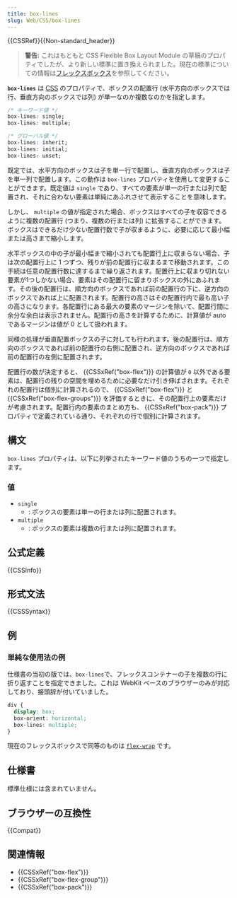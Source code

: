 ```yaml
---
title: box-lines
slug: Web/CSS/box-lines
---
```


{{CSSRef}}{{Non-standard_header}}

> **警告:** これはもともと CSS Flexible Box Layout Module の草稿のプロパティでしたが、より新しい標準に置き換えられました。現在の標準についての情報は[フレックスボックス](/ja/docs/Web/CSS/CSS_Flexible_Box_Layout/Basic_Concepts_of_Flexbox)を参照してください。

**`box-lines`** は [CSS](/ja/docs/Web/CSS) のプロパティで、ボックスの配置行 (水平方向のボックスでは行、垂直方向のボックスでは列) が単一なのか複数なのかを指定します。

```css
/* キーワード値 */
box-lines: single;
box-lines: multiple;

/* グローバル値 */
box-lines: inherit;
box-lines: initial;
box-lines: unset;
```

既定では、水平方向のボックスは子を単一行で配置し、垂直方向のボックスは子を単一列で配置します。この動作は `box-lines` プロパティを使用して変更することができます。既定値は `single` であり、すべての要素が単一の行または列で配置され、それに合わない要素は単純にあふれさせて表示することを意味します。

しかし、 `multiple` の値が指定された場合、ボックスはすべての子を収容できるように複数の配置行 (つまり、複数の行または列) に拡張することができます。ボックスはできるだけ少ない配置行数で子が収まるように、必要に応じて最小幅または高さまで縮小します。

水平ボックスの中の子が最小幅まで縮小されても配置行上に収まらない場合、子は次の配置行上に 1 つずつ、残りが前の配置行に収まるまで移動されます。この手続は任意の配置行数に達するまで繰り返されます。配置行上に収まり切れない要素が1つしかない場合、要素はその配置行に留まりボックスの外にあふれます。その後の配置行は、順方向のボックスであれば前の配置行の下に、逆方向のボックスであれば上に配置されます。配置行の高さはその配置行内で最も高い子の高さになります。各配置行にある最大の要素のマージンを除いて、配置行間に余分な余白は表示されません。配置行の高さを計算するために、計算値が auto であるマージンは値が 0 として扱われます。

同様の処理が垂直配置ボックスの子に対しても行われます。後の配置行は、順方向のボックスであれば前の配置行の右側に配置され、逆方向のボックスであれば前の配置行の左側に配置されます。

配置行の数が決定すると、 {{CSSxRef("box-flex")}} の計算値が `0` 以外である要素は、配置行の残りの空間を埋めるために必要なだけ引き伸ばされます。それぞれの配置行は個別に計算されるので、 {{CSSxRef("box-flex")}} と {{CSSxRef("box-flex-groups")}} を評価するときに、その配置行上の要素だけが考慮されます。配置行内の要素のまとめ方も、 {{CSSxRef("box-pack")}} プロパティで定義されている通り、それぞれの行で個別に計算されます。

## 構文

`box-lines` プロパティは、以下に列挙されたキーワード値のうちの一つで指定します。

### 値

- `single`
  - : ボックスの要素は単一の行または列に配置されます。
- `multiple`
  - : ボックスの要素は複数の行または列に配置されます。

## 公式定義

{{CSSInfo}}

## 形式文法

{{CSSSyntax}}

## 例

### 単純な使用法の例

仕様書の当初の版では、`box-lines`で、フレックスコンテナーの子を複数の行に折り返すことを指定できました。これは WebKit ベースのブラウザーのみが対応しており、接頭辞が付いていました。

```css
div {
  display: box;
  box-orient: horizontal;
  box-lines: multiple;
}
```

現在のフレックスボックスで同等のものは [`flex-wrap`](/ja/docs/Web/CSS/flex-wrap) です。

## 仕様書

標準仕様には含まれていません。

## ブラウザーの互換性

{{Compat}}

## 関連情報

- {{CSSxRef("box-flex")}}
- {{CSSxRef("box-flex-group")}}
- {{CSSxRef("box-pack")}}
